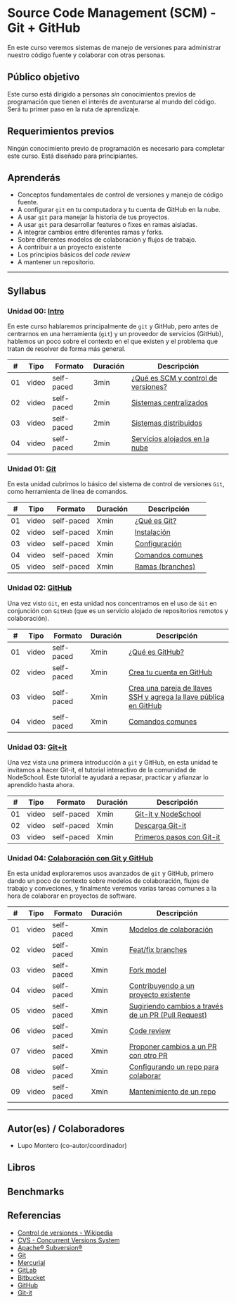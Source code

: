 # Source Code Management (SCM) - Git + GitHub

En este curso veremos sistemas de manejo de versiones para administrar nuestro
código fuente y colaborar con otras personas.

## Público objetivo

Este curso está dirigido a personas _sin_ conocimientos previos de programación
que tienen el interés de aventurarse al mundo del código. Será tu primer paso en
la ruta de aprendizaje.

## Requerimientos previos

Ningún conocimiento previo de programación es necesario para completar este
curso. Está diseñado para principiantes.

## Aprenderás

* Conceptos fundamentales de control de versiones y manejo de código fuente.
* A configurar `git` en tu computadora y tu cuenta de GitHub en la nube.
* A usar `git` para manejar la historia de tus proyectos.
* A usar `git` para desarrollar features o fixes en ramas aisladas.
* A integrar cambios entre diferentes ramas y forks.
* Sobre diferentes modelos de colaboración y flujos de trabajo.
* A contribuir a un proyecto existente
* Los principios básicos del _code review_
* A mantener un repositorio.

***

## Syllabus

### Unidad 00: [Intro](00-intro)

En este curso hablaremos principalmente de `git` y GitHub, pero antes de
centrarnos en una herramienta (`git`) y un proveedor de servicios (GitHub),
hablemos un poco sobre el contexto en el que existen y el problema que tratan de
resolver de forma más general.

|  # |  Tipo     | Formato    | Duración | Descripción
|----|-----------|------------|----------|------------
| 01 | video     | self-paced | 3min     | [¿Qué es SCM y control de versiones?](00-intro/01-vcs)
| 02 | video     | self-paced | 2min     | [Sistemas centralizados](00-intro/02-centralized)
| 03 | video     | self-paced | 2min     | [Sistemas distribuidos](00-intro/03-distributed)
| 04 | video     | self-paced | 2min     | [Servicios alojados en la nube](00-intro/04-cloud-hosted)

### Unidad 01: [Git](01-git)

En esta unidad cubrimos lo básico del sistema de control de versiones `Git`,
como herramienta de línea de comandos.

|  # |  Tipo     | Formato    | Duración | Descripción
|----|-----------|------------|----------|------------
| 01 | video     | self-paced | Xmin     | [¿Qué es Git?](01-git/01-git)
| 02 | video     | self-paced | Xmin     | [Instalación](01-git/02-install)
| 03 | video     | self-paced | Xmin     | [Configuración](01-git/03-configure)
| 04 | video     | self-paced | Xmin     | [Comandos comunes](01-git/04-commands)
| 05 | video     | self-paced | Xmin     | [Ramas (branches)](01-git/05-branches)

### Unidad 02: [GitHub](02-github)

Una vez visto `Git`, en esta unidad nos concentramos en el uso de `Git` en
conjunción con `GitHub` (que es un servicio alojado de repositorios remotos y
colaboración).

|  # |  Tipo     | Formato    | Duración | Descripción
|----|-----------|------------|----------|------------
| 01 | video     | self-paced | Xmin     | [¿Qué es GitHub?](02-github/01-github)
| 02 | video     | self-paced | Xmin     | [Crea tu cuenta en GitHub](02-github/02-account)
| 03 | video     | self-paced | Xmin     | [Crea una pareja de llaves SSH y agrega la llave pública en GitHub](02-github/03-ssh-key)
| 04 | video     | self-paced | Xmin     | [Comandos comunes](02-github/04-commands)

### Unidad 03: [Git+it](03-git-it)

Una vez vista una primera introducción a `git` y GitHub, en esta unidad te
invitamos a hacer Git-it, el tutorial interactivo de la comunidad de NodeSchool.
Este tutorial te ayudará a repasar, practicar y afianzar lo aprendido hasta
ahora.

|  # |  Tipo     | Formato    | Duración | Descripción
|----|-----------|------------|----------|------------
| 01 | video     | self-paced | Xmin     | [Git-it y NodeSchool](03-git-it/01-git-it-and-nodeschool)
| 02 | video     | self-paced | Xmin     | [Descarga Git-it](03-git-it/02-install)
| 03 | video     | self-paced | Xmin     | [Primeros pasos con Git-it](03-git-it/03-getting-started)

### Unidad 04: [Colaboración con Git y GitHub](04-collaboration)

En esta unidad exploraremos usos avanzados de `git` y GitHub, primero dando un
poco de contexto sobre modelos de colaboración, flujos de trabajo y conveciones,
y finalmente veremos varias tareas comunes a la hora de colaborar en proyectos
de software.

|  # |  Tipo     | Formato    | Duración | Descripción
|----|-----------|------------|----------|------------
| 01 | video     | self-paced | Xmin     | [Modelos de colaboración](04-collaboration/)
| 02 | video     | self-paced | Xmin     | [Feat/fix branches](04-collaboration/)
| 03 | video     | self-paced | Xmin     | [Fork model](04-collaboration/)
| 04 | video     | self-paced | Xmin     | [Contribuyendo a un proyecto existente](04-collaboration/)
| 05 | video     | self-paced | Xmin     | [Sugiriendo cambios a través de un PR (Pull Request)](04-collaboration/)
| 06 | video     | self-paced | Xmin     | [Code review](04-collaboration/)
| 07 | video     | self-paced | Xmin     | [Proponer cambios a un PR con otro PR](04-collaboration/)
| 08 | video     | self-paced | Xmin     | [Configurando un repo para colaborar](04-collaboration/)
| 09 | video     | self-paced | Xmin     | [Mantenimiento de un repo](04-collaboration/)

***

## Autor(es) / Colaboradores

* Lupo Montero (co-autor/coordinador)

## Libros

## Benchmarks

## Referencias

* [Control de versiones - Wikipedia](https://es.wikipedia.org/wiki/Control_de_versiones)
* [CVS - Concurrent Versions System](https://www.nongnu.org/cvs/)
* [Apache® Subversion®](https://subversion.apache.org/)
* [Git](https://git-scm.com/)
* [Mercurial](https://www.mercurial-scm.org/)
* [GitLab](https://about.gitlab.com/)
* [Bitbucket](https://bitbucket.org/)
* [GitHub](https://github.com/)
* [Git-it](https://github.com/jlord/git-it-electron)
